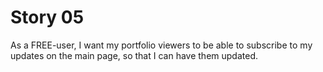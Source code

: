 # Story 05

As a FREE-user,
I want my portfolio viewers to be able to subscribe to my updates on the main page,
so that I can have them updated.